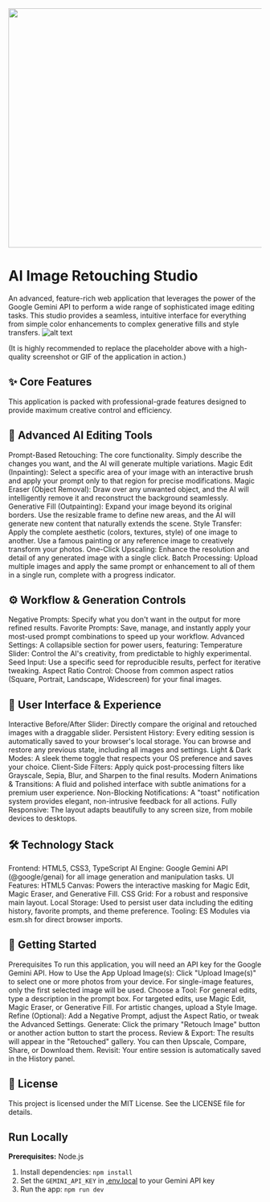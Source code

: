 <div align="center">
<img width="1200" height="475" alt="GHBanner" src="https://github.com/user-attachments/assets/0aa67016-6eaf-458a-adb2-6e31a0763ed6" />
</div>



# AI Image Retouching Studio

An advanced, feature-rich web application that leverages the power of the Google Gemini API to perform a wide range of sophisticated image editing tasks. This studio provides a seamless, intuitive interface for everything from simple color enhancements to complex generative fills and style transfers.
![alt text](https://via.placeholder.com/800x450.png?text=App+Screenshot+Here)

(It is highly recommended to replace the placeholder above with a high-quality screenshot or GIF of the application in action.)

## ✨ Core Features
This application is packed with professional-grade features designed to provide maximum creative control and efficiency.

## 🤖 Advanced AI Editing Tools
Prompt-Based Retouching: The core functionality. Simply describe the changes you want, and the AI will generate multiple variations.
Magic Edit (Inpainting): Select a specific area of your image with an interactive brush and apply your prompt only to that region for precise modifications.
Magic Eraser (Object Removal): Draw over any unwanted object, and the AI will intelligently remove it and reconstruct the background seamlessly.
Generative Fill (Outpainting): Expand your image beyond its original borders. Use the resizable frame to define new areas, and the AI will generate new content that naturally extends the scene.
Style Transfer: Apply the complete aesthetic (colors, textures, style) of one image to another. Use a famous painting or any reference image to creatively transform your photos.
One-Click Upscaling: Enhance the resolution and detail of any generated image with a single click.
Batch Processing: Upload multiple images and apply the same prompt or enhancement to all of them in a single run, complete with a progress indicator.


## ⚙️ Workflow & Generation Controls
Negative Prompts: Specify what you don't want in the output for more refined results.
Favorite Prompts: Save, manage, and instantly apply your most-used prompt combinations to speed up your workflow.
Advanced Settings: A collapsible section for power users, featuring:
Temperature Slider: Control the AI's creativity, from predictable to highly experimental.
Seed Input: Use a specific seed for reproducible results, perfect for iterative tweaking.
Aspect Ratio Control: Choose from common aspect ratios (Square, Portrait, Landscape, Widescreen) for your final images.


## 🎨 User Interface & Experience
Interactive Before/After Slider: Directly compare the original and retouched images with a draggable slider.
Persistent History: Every editing session is automatically saved to your browser's local storage. You can browse and restore any previous state, including all images and settings.
Light & Dark Modes: A sleek theme toggle that respects your OS preference and saves your choice.
Client-Side Filters: Apply quick post-processing filters like Grayscale, Sepia, Blur, and Sharpen to the final results.
Modern Animations & Transitions: A fluid and polished interface with subtle animations for a premium user experience.
Non-Blocking Notifications: A "toast" notification system provides elegant, non-intrusive feedback for all actions.
Fully Responsive: The layout adapts beautifully to any screen size, from mobile devices to desktops.

## 🛠️ Technology Stack
Frontend: HTML5, CSS3, TypeScript
AI Engine: Google Gemini API (@google/genai) for all image generation and manipulation tasks.
UI Features:
HTML5 Canvas: Powers the interactive masking for Magic Edit, Magic Eraser, and Generative Fill.
CSS Grid: For a robust and responsive main layout.
Local Storage: Used to persist user data including the editing history, favorite prompts, and theme preference.
Tooling: ES Modules via esm.sh for direct browser imports.


## 🚀 Getting Started
Prerequisites
To run this application, you will need an API key for the Google Gemini API.
How to Use the App
Upload Image(s): Click "Upload Image(s)" to select one or more photos from your device. For single-image features, only the first selected image will be used.
Choose a Tool:
For general edits, type a description in the prompt box.
For targeted edits, use Magic Edit, Magic Eraser, or Generative Fill.
For artistic changes, upload a Style Image.
Refine (Optional): Add a Negative Prompt, adjust the Aspect Ratio, or tweak the Advanced Settings.
Generate: Click the primary "Retouch Image" button or another action button to start the process.
Review & Export: The results will appear in the "Retouched" gallery. You can then Upscale, Compare, Share, or Download them.
Revisit: Your entire session is automatically saved in the History panel.
## 📄 License
This project is licensed under the MIT License. See the LICENSE file for details.

## Run Locally

**Prerequisites:**  Node.js


1. Install dependencies:
   `npm install`
2. Set the `GEMINI_API_KEY` in [.env.local](.env.local) to your Gemini API key
3. Run the app:
   `npm run dev`
